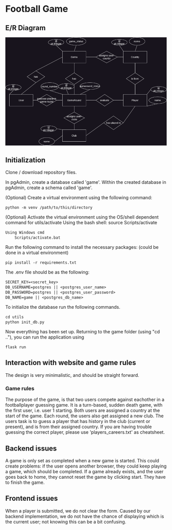 # Football Game

## E/R Diagram
<img src="ER_diagram.png">

## Initialization
Clone / download repository files.

In pgAdmin, create a database called 'game'.
Within the created database in pgAdmin, create a schema called 'game'.

(Optional) Create a virtual environment using the following command:

    python -m venv /path/to/this/directory

(Optional) Activate the virtual environment using the OS/shell dependent command for utils/activate
    Using the bash shell:
        source Scripts/activate

    Using Windows cmd
        Scripts/activate.bat

Run the following command to install the necessary packages: (could be done in a virtual environment)

    pip install -r requirements.txt

The .env file should be as the following:

    SECRET_KEY=<secret_key>
    DB_USERNAME=postgres || <postgres_user_name>
    DB_PASSWORD=postgres || <postgres_user_password>
    DB_NAME=game || <postgres_db_name>

To initialize the database run the following commands.

    cd utils
    python init_db.py

Now everything has been set up. Returning to the game folder (using "cd .."), you can run the application using
    
    flask run


## Interaction with website and game rules
The design is very minimalistic, and should be straight forward. 

### Game rules
The purpose of the game, is that two users compete against eachother in a footballplayer guessing game.
It is a turn-based, sudden death game, with the first user, i.e. user 1 starting.
Both users are assigned a country at the start of the game. Each round, the users also get assigned a new club.
The users task is to guess a player that has history in the club (current or present), and is from their assigned country.
If you are having trouble guessing the correct player, please use 'players_careers.txt' as cheatsheet.

## Backend issues
A game is only set as completed when a new game is started. This could create problems: if the user opens another browser, they could keep playing a game, which should be completed.
If a game already exists, and the user goes back to home, they cannot reset the game by clicking start. They have to finish the game.

## Frontend issues
When a player is submitted, we do not clear the form.
Caused by our backend implementation, we do not have the chance of displaying which is the current user; not knowing this can be a bit confusing.







